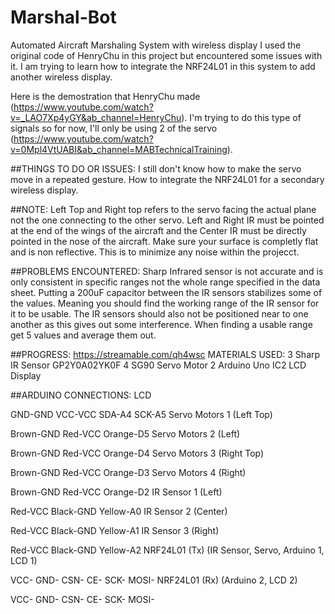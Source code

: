# Marshal-Bot
Automated Aircraft Marshaling System with wireless display
I used the original code of HenryChu in this project but encountered some issues with it. I am trying to learn how to integrate the NRF24L01 in this system to add another wireless display.

Here is the demostration that HenryChu made (https://www.youtube.com/watch?v=_LAO7Xp4yGY&ab_channel=HenryChu). I'm trying to do this type of signals so for now, I'll only be using 2 of the servo (https://www.youtube.com/watch?v=0Mpl4VtUABI&ab_channel=MABTechnicalTraining).

##THINGS TO DO OR ISSUES:
I still don't know how to make the servo move in a repeated gesture.
How to integrate the NRF24L01 for a secondary wireless display.

##NOTE:
Left Top and Right top refers to the servo facing the actual plane not the one connecting to the other servo.
Left and Right IR must be pointed at the end of the wings of the aircraft and the Center IR must be directly pointed in the nose of the aircraft.
Make sure your surface is completly flat and is non reflective. This is to minimize any noise within the projecct.

##PROBLEMS ENCOUNTERED:
Sharp Infrared sensor is not accurate and is only consistent in specific ranges not the whole range specified in the data sheet. Putting a 200uF capacitor between the IR sensors stabilizes some of the values. Meaning you should find the working range of the IR sensor for it to be usable. The IR sensors should also not be positioned near to one another as this gives out some interference.
When finding a usable range get 5 values and average them out.

##PROGRESS:
https://streamable.com/qh4wsc
MATERIALS USED:
3 Sharp IR Sensor GP2Y0A02YK0F
4 SG90 Servo Motor
2 Arduino Uno
IC2 LCD Display

##ARDUINO CONNECTIONS:
LCD

GND-GND
VCC-VCC
SDA-A4
SCK-A5
Servo Motors 1 (Left Top)

Brown-GND
Red-VCC
Orange-D5
Servo Motors 2 (Left)

Brown-GND
Red-VCC
Orange-D4
Servo Motors 3 (Right Top)

Brown-GND
Red-VCC
Orange-D3
Servo Motors 4 (Right)

Brown-GND
Red-VCC
Orange-D2
IR Sensor 1 (Left)

Red-VCC
Black-GND
Yellow-A0
IR Sensor 2 (Center)

Red-VCC
Black-GND
Yellow-A1
IR Sensor 3 (Right)

Red-VCC
Black-GND
Yellow-A2
NRF24L01 (Tx) (IR Sensor, Servo, Arduino 1, LCD 1)

VCC-
GND-
CSN-
CE-
SCK-
MOSI-
NRF24L01 (Rx) (Arduino 2, LCD 2)

VCC-
GND-
CSN-
CE-
SCK-
MOSI-
